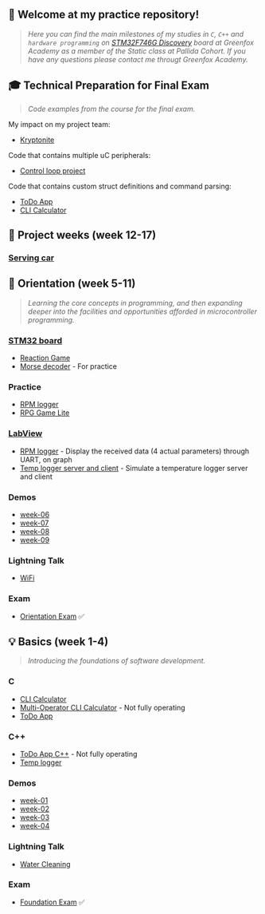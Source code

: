 ## :speech_balloon: Welcome at my practice repository!

> *Here you can find the main milestones of my studies in `C`, `C++` and `hardware programming` on [STM32F746G Discovery](http://www.st.com/en/evaluation-tools/32f746gdiscovery.html) board at Greenfox Academy
as a member of the Static class at Pallida Cohort. If you have any questions please contact me througt Greenfox Academy.*

## :mortar_board: Technical Preparation for Final Exam
> *Code examples from the course for the final exam.*

My impact on my project team:
- [Kryptonite](https://github.com/greenfox-academy/kryptonite)

Code that contains multiple uC peripherals:
- [Control loop project](https://github.com/greenfox-academy/paff-tm/tree/master/STM32Cube_FW_F7_V1.8.0/Projects/STM32746G-Discovery/GreenFox/control_loop)

Code that contains custom struct definitions and command parsing:
- [ToDo App](https://github.com/greenfox-academy/paff-tm/tree/master/week-04/ToDo_App)
- [CLI Calculator](https://github.com/greenfox-academy/paff-tm/tree/master/week-03/CLI_calc)



## :construction: Project weeks (week 12-17)
### [Serving car](https://github.com/greenfox-academy/teaching-materials/tree/e4e9a897b6b6871516ff69530e8e277708422fff/team-project/hardware-static/serving-car)



## :key: Orientation (week 5-11)
> *Learning the core concepts in programming, and then expanding deeper into the facilities and opportunities afforded in microcontroller programming.*

### [STM32 board](https://github.com/greenfox-academy/paff-tm/tree/master/STM32Cube_FW_F7_V1.8.0/Projects/STM32746G-Discovery/GreenFox)
- [Reaction Game](https://github.com/greenfox-academy/paff-tm/tree/master/STM32Cube_FW_F7_V1.8.0/Projects/STM32746G-Discovery/GreenFox/reaction_game)
- [Morse decoder](https://github.com/greenfox-academy/paff-tm/tree/master/STM32Cube_FW_F7_V1.8.0/Projects/STM32746G-Discovery/GreenFox/orientation_retake) - For practice

### Practice 
- [RPM logger](https://github.com/greenfox-academy/paff-tm/tree/master/week-10/RPM_logger)
- [RPG Game Lite](https://github.com/greenfox-academy/paff-tm/tree/master/week-10/RPG_Game_lite)

### [LabView](https://github.com/greenfox-academy/paff-tm/tree/master/week-11)
- [RPM logger](https://github.com/greenfox-academy/paff-tm/blob/master/week-11/day-2/uart.vi) - Display the received data (4 actual parameters) through UART, on graph
- [Temp logger server and client](https://github.com/greenfox-academy/paff-tm/tree/master/week-11/day-04) - Simulate a temperature logger server and client

### Demos
- [week-06](https://github.com/greenfox-academy/paff-tm/blob/master/week-06/day-5/w6demo.pptx)
- [week-07](https://github.com/greenfox-academy/paff-tm/blob/master/week-07/day-5/w7demo.pptx)
- [week-08](https://github.com/greenfox-academy/paff-tm/blob/master/week-08/w8demo.pptx)
- [week-09](https://github.com/greenfox-academy/paff-tm/blob/master/week-09/w9demo.pptx)

### Lightning Talk
- [WiFi](https://github.com/greenfox-academy/paff-tm/blob/master/week-08/lt_Wifi.pptx)

### Exam 
- [Orientation Exam](https://github.com/paff-tm/static-orientation-exam-1st) :white_check_mark:



## :bulb: Basics (week 1-4)
> *Introducing the foundations of software development.*

### C
- [CLI Calculator](https://github.com/greenfox-academy/paff-tm/tree/master/week-03/CLI_calc)
- [Multi-Operator CLI Calculator](https://github.com/greenfox-academy/paff-tm/tree/master/week-03/Multi-Operator_CLI_calc) - Not fully operating
- [ToDo App](https://github.com/greenfox-academy/paff-tm/tree/master/week-04/ToDo_App)

### C++
- [ToDo App C++](https://github.com/greenfox-academy/paff-tm/tree/master/week-06/ToDo-cpp) - Not fully operating
- [Temp logger](https://github.com/greenfox-academy/paff-tm/tree/master/week-07/Temp_logger)

### Demos
- [week-01](https://github.com/greenfox-academy/paff-tm/blob/master/week-01/day-5/w1demo.pptx)
- [week-02](https://github.com/greenfox-academy/paff-tm/blob/master/week-02/day-5/w2demo.pptx)
- [week-03](https://github.com/greenfox-academy/paff-tm/blob/master/week-03/day-5/w3demo.pptx)
- [week-04](https://github.com/greenfox-academy/paff-tm/blob/master/week-04/day-4/w4demo.pptx)

### Lightning Talk
- [Water Cleaning](https://github.com/greenfox-academy/paff-tm/blob/master/week-04/lt_water.pptx)

### Exam
- [Foundation Exam](https://github.com/paff-tm/static-foundation-exam-1st) :white_check_mark:
